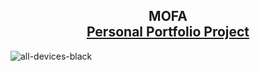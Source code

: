 <h2 align="center">
  MOFA<br/>
  <a href="https://mouad-fakihi.github.io/personal_portfolio/" target="_blank">Personal Portfolio Project</a>
</h2>

![all-devices-black](https://user-images.githubusercontent.com/101474129/211194013-2734944c-9ae3-4b4e-bfa2-149e8f7a48c8.png)

